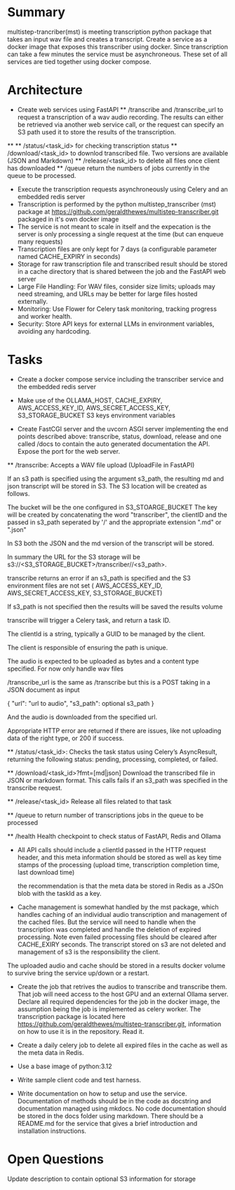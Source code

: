 # Summary

multistep-trancriber(mst)  is meeting transcription python package that takes an input wav file and creates a transcript.
Create a service as a docker image that exposes this transcriber using docker. Since  transcription can take a few minutes the service must be asynchroneous. These set of all services are tied together using docker compose.

# Architecture

* Create web services using FastAPI
** /transcribe and /transcribe_url to request a transcription of a wav audio recording. The results can either be retrieved via another web service call, or the request can specify an S3 path used it to store the results of the transcription.
   
** 
** /status/<task_id> for checking transcription status
** /download/<task_id> to downlod transcribed file. Two versions are available (JSON and Markdown)
** /release/<task_id> to delete all files once client has downloaded
** /queue  return the numbers of jobs currently in the queue to be processed.
* Execute the transcription requests asynchroneously using Celery and an embedded redis server
* Transcription is performed by the python multistep_transcriber (mst) package at  https://github.com/geraldthewes/multistep-transcriber.git packaged in it's own docker image
* The service is not meant to scale in itself and the expecation is the server is only processing a single request at the time (but can enqueue many requests)
* Transcription files are only kept for 7 days (a configurable parameter named CACHE_EXPIRY in seconds)
* Storage for raw transcription file and transcribed result should be stored in a cache directory that is shared between the job and the FastAPI web server
* Large File Handling: For WAV files, consider size limits; uploads may need streaming, and URLs may be better for large files hosted externally.
* Monitoring: Use Flower for Celery task monitoring, tracking progress and worker health.
* Security: Store API keys for external LLMs in environment variables, avoiding any hardcoding.

# Tasks

* Create a docker compose service including the transcriber service and the embedded redis server

* Make use of the OLLAMA_HOST, CACHE_EXPIRY, AWS_ACCESS_KEY_ID, AWS_SECRET_ACCESS_KEY, S3_STORAGE_BUCKET  S3 keys  environment variables

* Create FastCGI server and the uvcorn ASGI server  implementing the end points described above: transcribe, status, download, release and one called /docs to contain the auto generated documentation the API. Expose the port for the web server.

** /transcribe: Accepts a WAV file upload (UploadFile in FastAPI) 

If an s3 path is specified using the argument s3_path, the resulting md and json transcript will be stored in S3. The
S3 location will be created as follows.
  
  The bucket will be the one configured in S3_STOARGE_BUCKET
  The key will be created by concatenating the word "transcriber", the clientID and the passed in s3_path seperated by '/' and the appropriate extension ".md" or ".json"

  In S3 both the JSON and the md version of the transcript will be stored.

  In summary the URL for the S3 storage will be s3://<S3_STORAGE_BUCKET>/transcriber/<clientID>/<s3_path>.<extension>


  transcribe returns an error if an s3_path is specified and the S3 environment files are not set ( AWS_ACCESS_KEY_ID, AWS_SECRET_ACCESS_KEY, S3_STORAGE_BUCKET)

 If s3_path is not specified then the results will be saved the results volume
 
 transcribe will trigger a Celery task, and return a task ID. 

 The clientId is a string, typically a GUID to be managed by the client.

 The client is responsible of ensuring the path is unique.



 The audio is expected to be uploaded as bytes and a content type specified. For now only handle wav files
 
/transcribe_url is the same as /transcribe but this is a POST taking in a JSON document as input

{
 "url": "url to audio",
 "s3_path": optional s3_path
}

And the audio is downloaded from the specified url.

Appropriate HTTP error are returned if there are issues, like not uploading data of the right type, or 200 if success.

** /status/<task_id>: Checks the task status using Celery’s AsyncResult, returning the following status: pending, processing, completed, or failed.

** /download/<task_id>?fmt=[md|json]  Download the transcribed file in JSON or markdown format. This calls fails if an s3_path was specified in the transcribe request.

** /release/<task_id>  Release all files related to that task 

** /queue to return number of transcriptions jobs in the queue to be processed

** /health Health checkpoint to check status of FastAPI, Redis and Ollama

* All API calls should include a clientId passed in the HTTP request header, and this meta information should be stored as well as key time stamps of the processing (upload time, transcription completion time, last download time) 

  the recommendation is that the meta data be stored in Redis as a JSOn blob with the taskId as a key. 

* Cache management is somewhat handled by the mst package, which handles caching of an individual audio transcription and management of the cached files. But the service will need to handle when the transcription was completed and handle the deletion of expired processing. Note even failed processing files should be cleared after CACHE_EXIRY seconds. The transcript stored on s3 are not deleted and management of s3 is the responsibility the client.

The uploaded audio and cache should be stored in a results docker volume to survive bring the service up/down or a restart.

* Create the job that retrives the audios to transcribe and transcribe them. That job will need access to the host GPU and an external Ollama server. 
  Declare all required dependencies for the job in the docker image, the assumption being the job is implemented as celery worker.  The transcription package is located here https://github.com/geraldthewes/multistep-transcriber.git, information on how to use it is in the repository. Read it.

 * Create a daily celery job to delete all expired files in the cache as well as the meta data in Redis.


* Use a base image of python:3.12

* Write sample client code and test harness.

* Write documentation on how to setup and use the service. Documentation of methods should be in  the code as docstring and documentation managed using mkdocs. No code documentation should be stored in the docs folder using markdown. There should be a README.md for the service that gives a brief introduction and installation instructions.







# Open Questions

Update description to contain optional S3 information for storage




